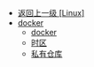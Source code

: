 - [返回上一级 [Linux]](op/Linux/)
- [docker](op/Linux/docker/)
  - [docker](op/Linux/docker/docker.md)
  - [时区](op/Linux/docker/时区.md)
  - [私有仓库](op/Linux/docker/私有仓库.md)
